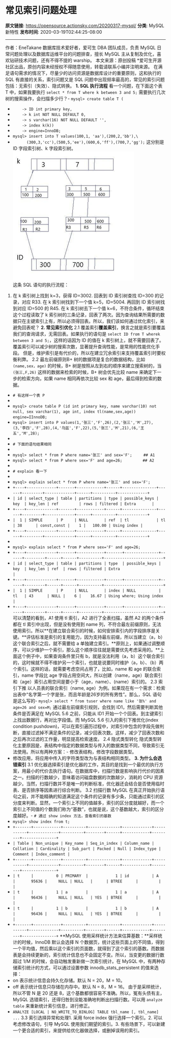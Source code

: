 # 常见索引问题处理

**原文链接**: https://opensource.actionsky.com/20200317-mysql/
**分类**: MySQL 新特性
**发布时间**: 2020-03-19T02:44:25-08:00

---

作者：EneTakane
数据库技术爱好者，爱可生 DBA 团队成员，负责 MySQL 日常问题处理以及数据库运维平台的问题排查，擅长 MySQL 主从复制及优化，喜欢钻研技术问题，还有不得不提的 warship。
本文来源：原创投稿
*爱可生开源社区出品，原创内容未经授权不得随意使用，转载请联系小编并注明来源。
在满足语句需求的情况下，尽量少的访问资源是数据库设计的重要原则，这和执行的 SQL 有直接的关系，索引问题又是 SQL 问题中出现频率最高的，常见的索引问题包括：无索引（失效）、隐式转换。
**1. SQL 执行流程**
看一个问题，在下面这个表 T 中，如果我要执行 `select * from T where k between 3 and 5;` 需要执行几次树的搜索操作，会扫描多少行？- `mysql> create table T (`
- `    -> ID int primary key,`
- `    -> k int NOT NULL DEFAULT 0,`
- `    -> s varchar(16) NOT NULL DEFAULT '',`
- `    -> index k(k))`
- `    -> engine=InnoDB;`
- `mysql> insert into T values(100,1, 'aa'),(200,2,'bb'),\`
- `      (300,3,'cc'),(500,5,'ee'),(600,6,'ff'),(700,7,'gg');`
这分别是 ID 字段索引树、k 字段索引树。
![](.img/45f9a93b.jpg)											
这条 SQL 语句的执行流程：
1. 在 k 索引树上找到 k=3，获得 ID=3002. 回表到 ID 索引树查找 ID=300 的记录，对应 R33. 在 k 索引树找到下一个值 k=5，ID=5004. 再回到 ID 索引树找到对应 ID=500 的 R45. 在 k 索引树去下一个值 k=6，不符合条件，循环结束
这个过程读取了 k 索引树的三条记录，回表了两次。因为查询结果所需要的数据只在主键索引上有，所以必须得回表。所以，我们该如何通过优化索引，来避免回表呢？
**2. 常见索引优化**
2.1 覆盖索引**覆盖索引**，换言之就是索引要覆盖我们的查询请求，无需回表。如果执行的语句是 `select ID from T wherek between 3 and 5;`，这样的话因为 ID 的值在 k 索引树上，就不需要回表了。
覆盖索引可以减少树的搜索次数，显著提升查询性能，是常用的性能优化手段。
但是，维护索引是有代价的，所以在建立冗余索引来支持覆盖索引时要权衡利弊。
2.2 最左前缀原则B+ 树的数据项是复合的数据结构，比如 `(name,sex，age)` 的时候，B+ 树是按照从左到右的顺序来建立搜索树的，当 `(张三,F,26)` 这样的数据来检索的时候，B+ 树会优先比较 name 来确定下一步的检索方向，如果 name 相同再依次比较 sex 和 age，最后得到检索的数据。
- `# 有这样一个表 P`
- 
- `mysql> create table P (id int primary key, name varchar(10) not null, sex varchar(1), age int, index tl(name,sex,age)) engine=IInnoDB;`
- `mysql> insert into P values(1,'张三','F',26),(2,'张三','M',27),(3,'李四','F',28),(4,'乌兹','F',22),(5,'张三','M',21),(6,'王五','M',28);`
- 
- `# 下面的语句结果相同`
- 
- `mysql> select * from P where name='张三' and sex='F';     ## A1`
- `mysql> select * from P where sex='F' and age=26;         ## A2`
- 
- `# explain 看一下`
- 
- `mysql> explain select * from P where name='张三' and sex='F';`
- `+----+-------------+-------+------------+------+---------------+------+---------+-------------+------+----------+-------------+`
- `| id | select_type | table | partitions | type | possible_keys | key  | key_len | ref         | rows | filtered | Extra       |`
- `+----+-------------+-------+------------+------+---------------+------+---------+-------------+------+----------+-------------+`
- `|  1 | SIMPLE      | P     | NULL       | ref  | tl            | tl   | 38      | const,const |    1 |   100.00 | Using index |`
- `+----+-------------+-------+------------+------+---------------+------+---------+-------------+------+----------+-------------+`
- 
- `mysql> explain select * from P where sex='F' and age=26;`
- `+----+-------------+-------+------------+-------+---------------+------+---------+------+------+----------+--------------------------+`
- `| id | select_type | table | partitions | type  | possible_keys | key  | key_len | ref  | rows | filtered | Extra                    |`
- `+----+-------------+-------+------------+-------+---------------+------+---------+------+------+----------+--------------------------+`
- `|  1 | SIMPLE      | P     | NULL       | index | NULL          | tl   | 43      | NULL |    6 |    16.67 | Using where; Using index |`
- `+----+-------------+-------+------------+-------+---------------+------+---------+------+------+----------+--------------------------+`
可以清楚的看到，A1 使用 tl 索引，A2 进行了全表扫描，虽然 A2 的两个条件都在 tl 索引中出现，但是没有使用到 name 列，不符合最左前缀原则，无法使用索引。所以**在建立联合索引的时候，如何安排索引内的字段排序是关键。**评估标准是索引的复用能力，因为支持最左前缀，所以当建立（a，b）这个联合索引之后，就不需要给 a 单独建立索引。**原则上，如果通过调整顺序，可以少维护一个索引，那么这个顺序往往就是需要优先考虑采用的。**上面这个例子中，如果查询条件里只有 b，就是没法利用（a，b）这个联合索引的，这时候就不得不维护另一个索引，也就是说要同时维护（a，b）、（b）两个索引。这样的话，就需要考虑空间占用了，比如，name 和 age 的联合索引，name 字段比 age 字段占用空间大，所以创建（name，age）联合索引和（age）索引占用空间是要小于（age，name）、(name）索引的。
2.3 索引下推
以人员表的联合索引（name, age）为例。如果现在有一个需求：检索出表中“名字第一个字是张，而且年龄是26岁的所有男性”。那么，SQL 语句是这么写的- `mysql> select * from tuser where name like '张%' and age=26 and sex=M;`
通过最左前缀索引规则，会找到 ID1，然后需要判断其他条件是否满足在 MySQL 5.6 之前，只能从 ID1 开始一个个回表。到主键索引上找出数据行，再对比字段值。而 MySQL 5.6 引入的索引下推优化(index condition pushdown)，可以在索引遍历过程中，对索引中包含的字段先做判断，直接过滤掉不满足条件的记录，减少回表次数。这样，减少了回表次数和之后再次过滤的工作量，明显提高检索速度。
2.4 隐式类型转化
隐式类型转化主要原因是，表结构中指定的数据类型与传入的数据类型不同，导致索引无法使用。所以有两种方案：- 修改表结构，修改字段数据类型。
- 修改应用，将应用中传入的字符类型改为与表结构相同类型。
**3. 为什么会选错索引**
3.1 优化器选择索引是优化器的工作，其目的是找到一个最优的执行方案，用最小的代价去执行语句。在数据库中，扫描行数是影响执行代价的因素之一。扫描的行数越少，意味着访问磁盘数据的次数越少，消耗的 CPU 资源越少。当然，扫描行数并不是唯一的判断标准，优化器还会结合是否使用临时表、是否排序等因素进行综合判断。
3.2 扫描行数
MySQL 在真正开始执行语句之前，并不能精确的知道满足这个条件的记录有多少条，只能通过索引的区分度来判断。显然，一个索引上不同的值越多，索引的区分度就越好，而一个索引上不同值的个数我们称为“基数”，也就是说，这个基数越大，索引的区分度越好。- `# 通过 show index 方法，查看索引的基数`
- `mysql> show index from t;`
- `+-------+------------+----------+--------------+-------------+-----------+-------------+----------+--------+------+------------+---------+---------------+`
- `| Table | Non_unique | Key_name | Seq_in_index | Column_name | Collation | Cardinality | Sub_part | Packed | Null | Index_type | Comment | Index_comment |`
- `+-------+------------+----------+--------------+-------------+-----------+-------------+----------+--------+------+------------+---------+---------------+`
- `| t     |          0 | PRIMARY  |            1 | id          | A         |       95636 |     NULL | NULL   |      | BTREE      |         |               |`
- `| t     |          1 | a        |            1 | a           | A         |       96436 |     NULL | NULL   | YES  | BTREE      |         |               |`
- `| t     |          1 | b        |            1 | b           | A         |       96436 |     NULL | NULL   | YES  | BTREE      |         |               |`
- `+-------+------------+----------+--------------+-------------+-----------+-------------+----------+--------+------+------------+---------+---------------+`
**MySQL 使用采样统计方法来估算基数：**采样统计的时候，InnoDB 默认会选择 N 个数据页，统计这些页面上的不同值，得到一个平均值，然后乘以这个索引的页面数，就得到了这个索引的基数。而数据表是会持续更新的，索引统计信息也不会固定不变。所以，当变更的数据行数超过 1/M 的时候，会自动触发重新做一次索引统计。在 MySQL 中，有两种存储索引统计的方式，可以通过设置参数 innodb_stats_persistent 的值来选择：
- on 表示统计信息会持久化存储。默认 N = 20，M = 10。
- off 表示统计信息只存储在内存中。默认 N = 8，M = 16。
由于是采样统计，所以不管 N 是 20 还是 8，这个基数都很容易不准确。所以，冤有头债有主，MySQL 选错索引，还得归咎到没能准确地判断出扫描行数。可以用 `analyze table` 来重新统计索引信息，进行修正。
- `ANALYZE [LOCAL | NO_WRITE_TO_BINLOG] TABLE tbl_name [, tbl_name] ...`
3.3 索引选择异常和处理1. 采用 force index 强行选择一个索引。2. 可以考虑修改语句，引导 MySQL 使用我们期望的索引。3. 有些场景下，可以新建一个更合适的索引，来提供给优化器做选择，或删掉误用的索引。